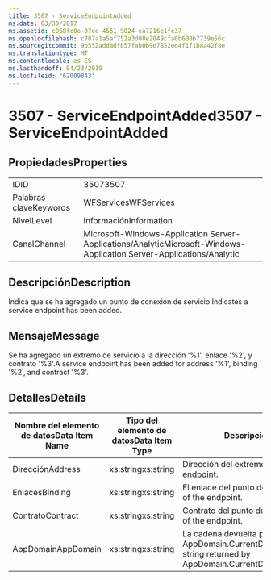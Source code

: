 ```yaml
---
title: 3507 - ServiceEndpointAdded
ms.date: 03/30/2017
ms.assetid: c068fc0e-07ee-4551-9824-ea7216e1fe37
ms.openlocfilehash: c787a1a5af752a3d08e2049cfa0b600b7739e56c
ms.sourcegitcommit: 9b552addadfb57fab0b9e7852ed4f1f1b8a42f8e
ms.translationtype: MT
ms.contentlocale: es-ES
ms.lasthandoff: 04/23/2019
ms.locfileid: "62009843"
---
```

# <a name="3507---serviceendpointadded"></a><span data-ttu-id="1ead4-102">3507 - ServiceEndpointAdded</span><span class="sxs-lookup"><span data-stu-id="1ead4-102">3507 - ServiceEndpointAdded</span></span>
## <a name="properties"></a><span data-ttu-id="1ead4-103">Propiedades</span><span class="sxs-lookup"><span data-stu-id="1ead4-103">Properties</span></span>  
  
|||  
|-|-|  
|<span data-ttu-id="1ead4-104">ID</span><span class="sxs-lookup"><span data-stu-id="1ead4-104">ID</span></span>|<span data-ttu-id="1ead4-105">3507</span><span class="sxs-lookup"><span data-stu-id="1ead4-105">3507</span></span>|  
|<span data-ttu-id="1ead4-106">Palabras clave</span><span class="sxs-lookup"><span data-stu-id="1ead4-106">Keywords</span></span>|<span data-ttu-id="1ead4-107">WFServices</span><span class="sxs-lookup"><span data-stu-id="1ead4-107">WFServices</span></span>|  
|<span data-ttu-id="1ead4-108">Nivel</span><span class="sxs-lookup"><span data-stu-id="1ead4-108">Level</span></span>|<span data-ttu-id="1ead4-109">Información</span><span class="sxs-lookup"><span data-stu-id="1ead4-109">Information</span></span>|  
|<span data-ttu-id="1ead4-110">Canal</span><span class="sxs-lookup"><span data-stu-id="1ead4-110">Channel</span></span>|<span data-ttu-id="1ead4-111">Microsoft-Windows-Application Server-Applications/Analytic</span><span class="sxs-lookup"><span data-stu-id="1ead4-111">Microsoft-Windows-Application Server-Applications/Analytic</span></span>|  
  
## <a name="description"></a><span data-ttu-id="1ead4-112">Descripción</span><span class="sxs-lookup"><span data-stu-id="1ead4-112">Description</span></span>  
 <span data-ttu-id="1ead4-113">Indica que se ha agregado un punto de conexión de servicio.</span><span class="sxs-lookup"><span data-stu-id="1ead4-113">Indicates a service endpoint has been added.</span></span>  
  
## <a name="message"></a><span data-ttu-id="1ead4-114">Mensaje</span><span class="sxs-lookup"><span data-stu-id="1ead4-114">Message</span></span>  
 <span data-ttu-id="1ead4-115">Se ha agregado un extremo de servicio a la dirección '%1', enlace '%2', y contrato '%3'.</span><span class="sxs-lookup"><span data-stu-id="1ead4-115">A service endpoint has been added for address '%1', binding '%2', and contract '%3'.</span></span>  
  
## <a name="details"></a><span data-ttu-id="1ead4-116">Detalles</span><span class="sxs-lookup"><span data-stu-id="1ead4-116">Details</span></span>  
  
|<span data-ttu-id="1ead4-117">Nombre del elemento de datos</span><span class="sxs-lookup"><span data-stu-id="1ead4-117">Data Item Name</span></span>|<span data-ttu-id="1ead4-118">Tipo del elemento de datos</span><span class="sxs-lookup"><span data-stu-id="1ead4-118">Data Item Type</span></span>|<span data-ttu-id="1ead4-119">Descripción</span><span class="sxs-lookup"><span data-stu-id="1ead4-119">Description</span></span>|  
|--------------------|--------------------|-----------------|  
|<span data-ttu-id="1ead4-120">Dirección</span><span class="sxs-lookup"><span data-stu-id="1ead4-120">Address</span></span>|<span data-ttu-id="1ead4-121">xs:string</span><span class="sxs-lookup"><span data-stu-id="1ead4-121">xs:string</span></span>|<span data-ttu-id="1ead4-122">Dirección del extremo.</span><span class="sxs-lookup"><span data-stu-id="1ead4-122">The address of the endpoint.</span></span>|  
|<span data-ttu-id="1ead4-123">Enlaces</span><span class="sxs-lookup"><span data-stu-id="1ead4-123">Binding</span></span>|<span data-ttu-id="1ead4-124">xs:string</span><span class="sxs-lookup"><span data-stu-id="1ead4-124">xs:string</span></span>|<span data-ttu-id="1ead4-125">El enlace del punto de conexión.</span><span class="sxs-lookup"><span data-stu-id="1ead4-125">The binding of the endpoint.</span></span>|  
|<span data-ttu-id="1ead4-126">Contrato</span><span class="sxs-lookup"><span data-stu-id="1ead4-126">Contract</span></span>|<span data-ttu-id="1ead4-127">xs:string</span><span class="sxs-lookup"><span data-stu-id="1ead4-127">xs:string</span></span>|<span data-ttu-id="1ead4-128">Contrato del punto de conexión.</span><span class="sxs-lookup"><span data-stu-id="1ead4-128">The contract of the endpoint.</span></span>|  
|<span data-ttu-id="1ead4-129">AppDomain</span><span class="sxs-lookup"><span data-stu-id="1ead4-129">AppDomain</span></span>|<span data-ttu-id="1ead4-130">xs:string</span><span class="sxs-lookup"><span data-stu-id="1ead4-130">xs:string</span></span>|<span data-ttu-id="1ead4-131">La cadena devuelta por AppDomain.CurrentDomain.FriendlyName.</span><span class="sxs-lookup"><span data-stu-id="1ead4-131">The string returned by AppDomain.CurrentDomain.FriendlyName.</span></span>|
